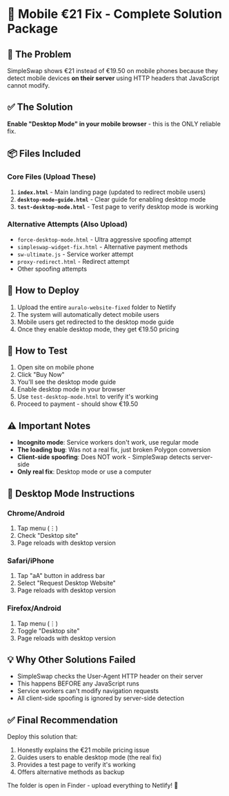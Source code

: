 # 📱 Mobile €21 Fix - Complete Solution Package

## 🎯 The Problem
SimpleSwap shows €21 instead of €19.50 on mobile phones because they detect mobile devices **on their server** using HTTP headers that JavaScript cannot modify.

## ✅ The Solution
**Enable "Desktop Mode" in your mobile browser** - this is the ONLY reliable fix.

## 📦 Files Included

### Core Files (Upload These)
1. **`index.html`** - Main landing page (updated to redirect mobile users)
2. **`desktop-mode-guide.html`** - Clear guide for enabling desktop mode
3. **`test-desktop-mode.html`** - Test page to verify desktop mode is working

### Alternative Attempts (Also Upload)
- `force-desktop-mode.html` - Ultra aggressive spoofing attempt
- `simpleswap-widget-fix.html` - Alternative payment methods
- `sw-ultimate.js` - Service worker attempt
- `proxy-redirect.html` - Redirect attempt
- Other spoofing attempts

## 🚀 How to Deploy
1. Upload the entire `auralo-website-fixed` folder to Netlify
2. The system will automatically detect mobile users
3. Mobile users get redirected to the desktop mode guide
4. Once they enable desktop mode, they get €19.50 pricing

## 🧪 How to Test
1. Open site on mobile phone
2. Click "Buy Now"
3. You'll see the desktop mode guide
4. Enable desktop mode in your browser
5. Use `test-desktop-mode.html` to verify it's working
6. Proceed to payment - should show €19.50

## ⚠️ Important Notes
- **Incognito mode**: Service workers don't work, use regular mode
- **The loading bug**: Was not a real fix, just broken Polygon conversion
- **Client-side spoofing**: Does NOT work - SimpleSwap detects server-side
- **Only real fix**: Desktop mode or use a computer

## 📱 Desktop Mode Instructions

### Chrome/Android
1. Tap menu (⋮)
2. Check "Desktop site"
3. Page reloads with desktop version

### Safari/iPhone  
1. Tap "aA" button in address bar
2. Select "Request Desktop Website"
3. Page reloads with desktop version

### Firefox/Android
1. Tap menu (⋮)
2. Toggle "Desktop site"
3. Page reloads with desktop version

## 💡 Why Other Solutions Failed
- SimpleSwap checks the User-Agent HTTP header on their server
- This happens BEFORE any JavaScript runs
- Service workers can't modify navigation requests
- All client-side spoofing is ignored by server-side detection

## ✅ Final Recommendation
Deploy this solution that:
1. Honestly explains the €21 mobile pricing issue
2. Guides users to enable desktop mode (the real fix)
3. Provides a test page to verify it's working
4. Offers alternative methods as backup

The folder is open in Finder - upload everything to Netlify! 🚀